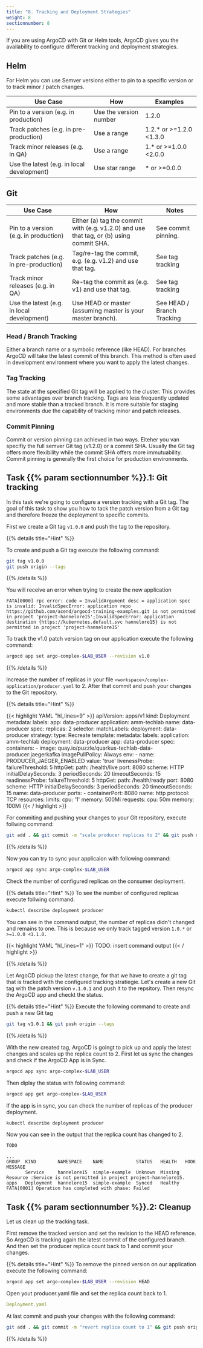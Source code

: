 ```yaml
---
title: "8. Tracking and Deployment Strategies"
weight: 8
sectionnumber: 8
---
```


If you are using ArgoCD with Git or Helm tools, ArgoCD gives you the availability to configure different tracking and deployment strategies.


## Helm

For Helm you can use Semver versions either to pin to a specific version or to track minor / patch changes.

| Use Case                                   | How                    | Examples                |
|--------------------------------------------|------------------------|-------------------------|
| Pin to a version (e.g. in production)      | Use the version number | 1.2.0                   |
| Track patches (e.g. in pre-production)     | Use a range            | 1.2.* or >=1.2.0 <1.3.0 |
| Track minor releases (e.g. in QA)          | Use a range            | 1.* or >=1.0.0 <2.0.0   |
| Use the latest (e.g. in local development) | Use star range         | * or >=0.0.0            |


## Git


| Use Case                                   | How                                                                                     | Notes                      |
|--------------------------------------------|-----------------------------------------------------------------------------------------|----------------------------|
| Pin to a version (e.g. in production)      | Either (a) tag the commit with (e.g. v1.2.0) and use that tag, or (b) using commit SHA. | See commit pinning.        |
| Track patches (e.g. in pre-production)     | Tag/re-tag the commit, e.g. (e.g. v1.2) and use that tag.                               | See tag tracking           |
| Track minor releases (e.g. in QA)          | Re-tag the commit as (e.g. v1) and use that tag.                                        | See tag tracking           |
| Use the latest (e.g. in local development) | Use HEAD or master (assuming master is your master branch).                             | See HEAD / Branch Tracking |


### Head / Branch Tracking

Either a branch name or a symbolic reference (like HEAD). For branches ArgoCD will take the latest commit of this branch.
This method is often used in development environment where you want to apply the latest changes.


### Tag Tracking

The state at the specified Git tag will be applied to the cluster. This provides some advantages over branch tracking. Tags are less frequently updated and more stable than a tracked branch. It is more suitable for staging environments due the capability of tracking minor and patch releases.


### Commit Pinning

Commit or version pinning can achieved in two ways. Eiteher you van specifiy the full semver Git tag (v1.2.0) or a commit SHA. Usually the Git tag offers more flexibility while the commit SHA offers more immutuability. Commit pinning is generally the first choice for production environments.


## Task {{% param sectionnumber %}}.1: Git tracking

In this task we're going to configure a version tracking with a Git tag. The goal of this task to show you how to tack the patch version from a Git tag and therefore freeze the deployment to specific commits.

First we create a Git tag `v1.0.0` and push the tag to the repository.

{{% details title="Hint" %}}

To create and push a Git tag execute the following command:
```bash
git tag v1.0.0
git push origin --tags
```
{{% /details %}}

You will receive an error when trying to create the new application
```
FATA[0000] rpc error: code = InvalidArgument desc = application spec is invalid: InvalidSpecError: application repo https://github.com/acend/argocd-training-examples.git is not permitted in project 'project-hannelore15';InvalidSpecError: application destination {https://kubernetes.default.svc hannelore15} is not permitted in project 'project-hannelore15'
```

To track the v1.0 patch version tag on our application execute the following command:

```bash
argocd app set argo-complex-$LAB_USER --revision v1.0
```
{{% /details %}}


Increase the number of replicas in your file `<workspace>/complex-application/producer.yaml` to 2.
After that commit and push your changes to the Git repository.

{{% details title="Hint" %}}

{{< highlight YAML "hl_lines=9" >}}
apiVersion: apps/v1
kind: Deployment
metadata:
  labels:
    app: data-producer
    application: amm-techlab
  name: data-producer
spec:
  replicas: 2
  selector:
    matchLabels:
      deployment: data-producer
  strategy:
    type: Recreate
  template:
    metadata:
      labels:
        application: amm-techlab
        deployment: data-producer
        app: data-producer
    spec:
      containers:
        - image: quay.io/puzzle/quarkus-techlab-data-producer:jaegerkafka
          imagePullPolicy: Always
          env:
            - name: PRODUCER_JAEGER_ENABLED
              value: 'true'
          livenessProbe:
            failureThreshold: 5
            httpGet:
              path: /health/live
              port: 8080
              scheme: HTTP
            initialDelaySeconds: 3
            periodSeconds: 20
            timeoutSeconds: 15
          readinessProbe:
            failureThreshold: 5
            httpGet:
              path: /health/ready
              port: 8080
              scheme: HTTP
            initialDelaySeconds: 3
            periodSeconds: 20
            timeoutSeconds: 15
          name: data-producer
          ports:
            - containerPort: 8080
              name: http
              protocol: TCP
          resources:
            limits:
              cpu: '1'
              memory: 500Mi
            requests:
              cpu: 50m
              memory: 100Mi
{{< / highlight >}}

For commiting and pushing your changes to your Git repository, execute follwing command:

```bash
git add . && git commit -m "scale producer replicas to 2" && git push origin
```

{{% /details %}}

Now you can try to sync your applicaion with following command:

```bash
argocd app sync argo-complex-$LAB_USER
```

Check the number of configured replicas on the consumer deployment.

{{% details title="Hint" %}}
To see the number of configured replicas execute follwing command:

```bash
kubectl describe deployment producer
```

You can see in the command output, the number of replicas didn't changed and remains to one. This is because we only track tagged version `1.0.*` or `>=1.0.0 <1.1.0.`

{{< highlight YAML "hl_lines=1" >}}
TODO: insert command output
{{< / highlight >}}


{{% /details %}}

Let ArgoCD pickup the latest change, for that we have to create a git tag that is tracked with the configured tracking stratiegie.
Let's create a new Git tag with the patch version `v.1.0.1` and push it to the repsitory. Then resync the ArgoCD app and checkt the status.

{{% details title="Hint" %}}
Execute the following command to create and push a new Git tag

```bash
git tag v1.0.1 && git push origin --tags
```

{{% /details %}}

With the new created tag, ArgoCD is goingt to pick up and apply the latest changes and scales up the replica count to 2.
First let us sync the changes and check if the ArgoCD App is in Sync.

```bash
argocd app sync argo-complex-$LAB_USER
```

Then diplay the status with following command:

```bash
argocd app get argo-complex-$LAB_USER
```

If the app is in sync, you can check the number of replicas of the producer deployment.


```bash
kubectl describe deployment producer
```

Now you can see in the output that the replica count has changed to 2.

```bash
TODO
```


```
...
GROUP  KIND        NAMESPACE    NAME            STATUS   HEALTH   HOOK  MESSAGE
       Service     hannelore15  simple-example  Unknown  Missing        Resource :Service is not permitted in project project-hannelore15.
apps   Deployment  hannelore15  simple-example  Synced   Healthy
FATA[0001] Operation has completed with phase: Failed
```


## Task {{% param sectionnumber %}}.2: Cleanup


Let us clean up the tracking task.

First remove the tracked version and set the revision to the HEAD reference. So ArgoCD is tracking again the latest commit of the configured branch. And then set the producer replica count back to 1 and commit your changes.

{{% details title="Hint" %}}
To remove the pinned version on our application execute the following command:

```bash
argocd app set argo-complex-$LAB_USER --revision HEAD
```

Open yout producer.yaml file and set the replica count back to 1.
```yaml
Deployment.yaml
```

At last commit and push your changes with the following command:
```bash
git add . && git commit -m "revert replica count to 1" && git push origin
```

{{% /details %}}

